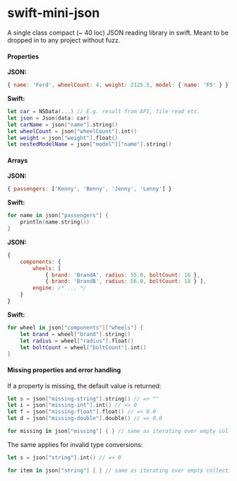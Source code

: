 swift-mini-json
===============

A single class compact (~ 40 loc) JSON reading library in swift. Meant to be dropped in to any project without fuzz.

#### Properties

**JSON:**
```javascript
{ name: 'Ford', wheelCount: 4, weight: 2125.5, model: { name: 'F5' } }
```
**Swift:**
```swift
let car = NSData(...) // E.g. result from API, file read etc.
let json = Json(data: car)
let carName = json["name"].string()
let wheelCount = json["wheelCount"].int()
let weight = json["weight"].float()
let nestedModelName = json["model"]["name"].string()
```

#### Arrays
**JSON:**
```javascript
{ passengers: ['Kenny', 'Benny', 'Jenny', 'Lenny'] }
```
**Swift:**
```swift
for name in json["passengers"] {
    println(name.string()) 
}
```
**JSON:**
```javascript
{ 
    components: {
        wheels: [ 
            { brand: 'BrandA', radius: 55.0, boltCount: 16 }, 
            { brand: 'BrandB', radius: 56.0, boltCount: 18 } ],
        engine: /* ... */
    }
}
```
**Swift:**
```swift
for wheel in json["components"]["wheels"] {
    let brand = wheel["brand"].string()
    let radius = wheel["radius"].float()
    let boltCount = wheel["boltCount"].int()
}
```

#### Missing properties and error handling
If a property is missing, the default value is returned:

```swift
let s = json["missing-string"].string() // => ""
let i = json["missing-int"].int() // => 0
let f = json["missing-float"].float() // => 0.0
let d = json["missing-double"].double() // => 0.0
```
```swift
for missing in json["missing"] { } // same as iterating over empty collection
```

The same applies for invalid type conversions:
```swift
let s = json["string"].int() // => 0
```
```swift
for item in json["string"] { } // same as iterating over empty collection
```

